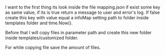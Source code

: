 I want to the first thing its look inside the file mapping.json if exist some key as same value, if its is true return a message to user and error's log. If false create this key with value equal a infoMap setting path to folder inside templates folder and time.Now().

Before that I will copy files in parameter path and create this new folder inside templates/customized folder.

For while copying file save the amount of files.


